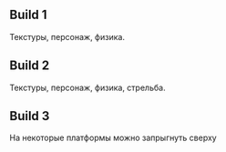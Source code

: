 ## Build 1
Текстуры, персонаж, физика.
## Build 2
Текстуры, персонаж, физика, стрельба.
## Build 3
На некоторые платформы можно запрыгнуть сверху
